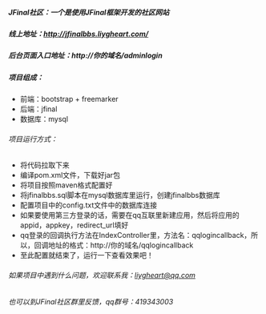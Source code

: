 ##### JFinal社区：一个是使用JFinal框架开发的社区网站
##### 线上地址：http://jfinalbbs.liygheart.com/
##### 后台页面入口地址：http://你的域名/adminlogin
##### 项目组成：
* 前端：bootstrap + freemarker
* 后端：jfinal 
* 数据库：mysql

###### 项目运行方式：
* 将代码拉取下来
* 编译pom.xml文件，下载好jar包
* 将项目按照maven格式配置好
* 将jfinalbbs.sql脚本在mysql数据库里运行，创建jfinalbbs数据库
* 配置项目中的config.txt文件中的数据库连接
* 如果要使用第三方登录的话，需要在qq互联里新建应用，然后将应用的appid，appkey，redirect_url填好
* qq登录的回调执行方法在IndexController里，方法名：qqlogincallback，所以，回调地址的格式：http://你的域名/qqlogincallback
* 至此配置就结束了，运行一下查看效果吧！

###### 如果项目中遇到什么问题，欢迎联系我：liygheart@qq.com
###### 也可以到JFinal社区群里反馈，qq群号：419343003
